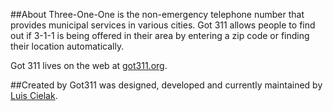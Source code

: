 ##About
Three-One-One is the non-emergency telephone number that provides municipal services in various cities. Got 311 allows people to find out if 3-1-1 is being offered in their area by entering a zip code or finding their location automatically.

Got 311 lives on the web at [got311.org](http://got311.org/).

##Created by
Got311 was designed, developed and currently maintained by [Luis Cielak](http://twitter.com/luiscielak/).



